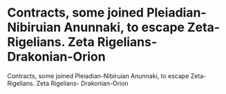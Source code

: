 # Contracts, some joined Pleiadian-Nibiruian Anunnaki, to escape Zeta-Rigelians. Zeta Rigelians- Drakonian-Orion

Contracts, some joined Pleiadian-Nibiruian Anunnaki, to escape Zeta-Rigelians. Zeta Rigelians- Drakonian-Orion
